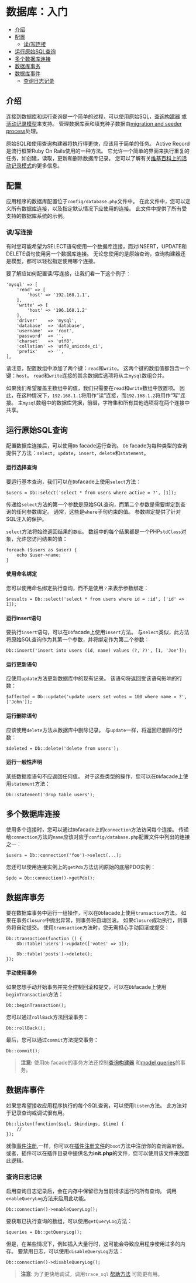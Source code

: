 # 数据库：入门

- [介绍](#introduction)
- [配置](#configuration)
    - [读/写连接](#read-write-connections)
- [运行原始SQL查询](#running-queries)
- [多个数据库连接](#accessing-connections)
- [数据库事务](#database-transactions)
- [数据库事件](#database-events)
    - [查询日志记录](#query-logging)


<a name="introduction"></a>
## 介绍

连接到数据库和运行查询是一个简单的过程，可以使用原始SQL，[查询构建器](database-query.md) 或[活动记录模型](database-model.md)来支持。 管理数据库表和填充种子数据由[migration and seeder process](database-structure.md)处理。

原始SQL和使用查询构建器将执行得更快，应该用于简单的任务。 Active Record是流行框架Ruby On Rails使用的一种方法。 它允许一个简单的界面来执行重复的任务，如创建，读取，更新和删除数据库记录。 您可以了解有关[维基百科上的活动记录模式](http://en.wikipedia.org/wiki/Active_record_pattern)的更多信息。

<a name="configuration"></a>
## 配置

应用程序的数据库配置位于`config/database.php`文件中。 在此文件中，您可以定义所有数据库连接，以及指定默认情况下应使用的连接。 此文件中提供了所有受支持的数据库系统的示例。

<a name="read-write-connections"></a>
### 读/写连接

有时您可能希望为SELECT语句使用一个数据库连接，而对INSERT，UPDATE和DELETE语句使用另一个数据库连接。 无论您使用的是原始查询，查询构建器还是模型，都可以轻松指定使用哪个连接。

要了解应如何配置读/写连接，让我们看一下这个例子：

    'mysql' => [
        'read' => [
            'host' => '192.168.1.1',
        ],
        'write' => [
            'host' => '196.168.1.2'
        ],
        'driver'    => 'mysql',
        'database'  => 'database',
        'username'  => 'root',
        'password'  => '',
        'charset'   => 'utf8',
        'collation' => 'utf8_unicode_ci',
        'prefix'    => '',
    ],

请注意，配置数组中添加了两个键：`read`和`write`。 这两个键的数组值都包含一个键：`host`。 `read`和`write`连接的其余数据库选项将从主`mysql`数组合并。

如果我们希望覆盖主数组中的值，我们只需要在`read`和`write`数组中放置项。 因此，在这种情况下，`192.168.1.1`将用作“读”连接，而`192.168.1.2`将用作“写”连接。 主`mysql`数组中的数据库凭据，前缀，字符集和所有其他选项将在两个连接中共享。

<a name="running-queries"></a>
## 运行原始SQL查询

配置数据库连接后，可以使用`Db` facade运行查询。 `Db` facade为每种类型的查询提供了方法：`select`，`update`，`insert`，`delete`和`statement`。

#### 运行选择查询

要运行基本查询，我们可以在`Db`facade上使用`select`方法：

    $users = Db::select('select * from users where active = ?', [1]);

传递给`select`方法的第一个参数是原始SQL查询，而第二个参数是需要绑定到查询的任何参数绑定。 通常，这些是`where`子句约束的值。 参数绑定提供了针对SQL注入的保护。

`select`方法将始终返回结果的`数组`。 数组中的每个结果都是一个PHP`stdClass`对象，允许您访问结果的值：

    foreach ($users as $user) {
        echo $user->name;
    }

#### 使用命名绑定

您可以使用命名绑定执行查询，而不是使用`？`来表示参数绑定：

    $results = Db::select('select * from users where id = :id', ['id' => 1]);

#### 运行insert语句

要执行`insert`语句，可以在`Db`facade上使用`insert`方法。 与`select`类似，此方法将原始SQL查询作为其第一个参数，并将绑定作为第二个参数：

    Db::insert('insert into users (id, name) values (?, ?)', [1, 'Joe']);

#### 运行更新语句

应使用`update`方法更新数据库中的现有记录。 该语句将返回受该语句影响的行数：

    $affected = Db::update('update users set votes = 100 where name = ?', ['John']);

#### 运行删除语句

应该使用`delete`方法从数据库中删除记录。 与`update`一样，将返回已删除的行数：

    $deleted = Db::delete('delete from users');

#### 运行一般性声明

某些数据库语句不应返回任何值。 对于这些类型的操作，您可以在`Db`facade上使用`statement`方法：

    Db::statement('drop table users');

<a name="accessing-connections"></a>
## 多个数据库连接

使用多个连接时，您可以通过`Db`facade上的`connection`方法访问每个连接。 传递给`connection`方法的`name`应该对应于`config/database.php`配置文件中列出的连接之一：

    $users = Db::connection('foo')->select(...);

您还可以使用连接实例上的`getPdo`方法访问原始的底层PDO实例：

    $pdo = Db::connection()->getPdo();

<a name="database-transactions"></a>
## 数据库事务

要在数据库事务中运行一组操作，可以在`Db`facade上使用`transaction`方法。 如果在事务`Closure`中抛出异常，则事务将自动回滚。 如果`Closure`成功执行，则事务将自动提交。 使用`transaction`方法时，您无需担心手动回滚或提交：

    Db::transaction(function () {
        Db::table('users')->update(['votes' => 1]);

        Db::table('posts')->delete();
    });

#### 手动使用事务

如果您想手动开始事务并完全控制回滚和提交，可以在`Db`facade上使用`beginTransaction`方法：

    Db::beginTransaction();

您可以通过`rollBack`方法回滚事务：

    Db::rollBack();

最后，您可以通过`commit`方法提交事务：

    Db::commit();

> **注意:** 使用`Db` facade的事务方法还控制[查询构建器](database-query.md) 和[model queries](database-model.md)的事务。

<a name="database-events"></a>
## 数据库事件

如果您希望接收应用程序执行的每个SQL查询，可以使用`listen`方法。 此方法对于记录查询或调试很有用。

    Db::listen(function($sql, $bindings, $time) {
        //
    });

就像[事件注册](services-events.md#event-registration),一样，你可以在[插件注册文件](plugin-registration.md#registration-methods)的`boot`方法中注册你的查询监听器。 或者，插件可以在插件目录中提供名为**init.php**的文件，您可以使用该文件来放置此逻辑。

<a name="query-logging"></a>
### 查询日志记录

启用查询日志记录后，会在内存中保留已为当前请求运行的所有查询。 调用`enableQueryLog`方法来启用此功能。

    Db::connection()->enableQueryLog();

要获取已执行查询的数组，可以使用`getQueryLog`方法：

    $queries = Db::getQueryLog();

但是，在某些情况下，例如插入大量行时，这可能会导致应用程序使用过多的内存。 要禁用日志，可以使用`disableQueryLog`方法：

    Db::connection()->disableQueryLog();

> **注意**: 为了更快地调试，调用`trace_sql` [帮助方法](services-error-log.md#helpers) 可能更有用。
